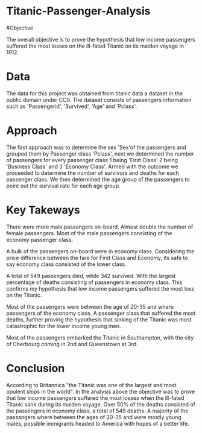 # Titanic-Passenger-Analysis

#Objective

The overall objective is to prove the hypothesis that low income passengers suffered the most losses on the ill-fated Titanic on its maiden voyage in 1912.

# Data
The data for this project was obtained from titanic data a dataset in the public domain under CC0. The dataset consists of passengers information such as 'Passengerid', 'Survived', 'Age' and 'Pclass'.

# Approach
The first approach was to determine the sex 'Sex'of the passengers and grouped them by Passenger class 'Pclass', next we determined the number of passengers for every passenger class 1 being 'First Class' 2 being 'Business Class' and 3 'Economy Class'. Armed with the outcome we proceeded to determine the number of survivors and deaths for each passenger class. We then determined the age group of the passengers to point out the survival rate for each age group.

# Key Takeways
There were more male passengers on-board. Almost double the number of female passengers. Most of the male passengers consisting of the economy passenger class.

A bulk of the passengers on-board were in economy class. Considering the price difference between the fare for First Class and Economy, its safe to say economy class consisted of the lower class.

A total of 549 passengers died, while 342 survived. With the largest percentage of deaths consisting of passengers in economy class. This confirms my hypothesis that low income passengers suffered the most loss on the Titanic.

Most of the passengers were between the age of 20-35 and where passengers of the economy class. A passenger class that suffered the most deaths, further proving the hypothesis that sinking of the Titanic was most catastrophic for the lower income young men.

Most of the passengers embarked the Titanic in Southampton, with the city of Cherbourg coming in 2nd and Queenstown at 3rd.

# Conclusion
According to Britannica "the Titanic was one of the largest and most opulent ships in the world". In the analysis above the objective was to prove that low income passengers suffered the most losses when the ill-fated Titanic sank during its maiden voyage. Over 50% of the deaths consisted of the passengers in economy class, a total of 549 deaths. A majority of the passangers where between the ages of 20-35 and were mostly young males, possible immigrants headed to America with hopes of a better life.
